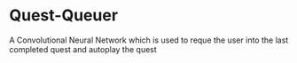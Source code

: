 # Quest-Queuer
A Convolutional Neural Network which is used to reque the user into the last completed quest and autoplay the quest
